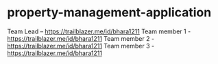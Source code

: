 # property-management-application
Team Lead – https://trailblazer.me/id/bhara1211 
Team member 1 -  https://trailblazer.me/id/bhara1211
Team member 2 -  https://trailblazer.me/id/bhara1211
Team member 3 -  https://trailblazer.me/id/bhara1211
